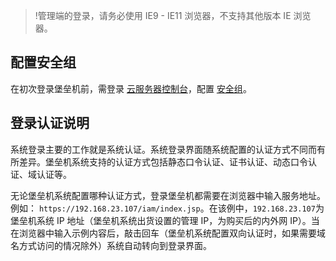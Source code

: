 >!管理端的登录，请务必使用 IE9 - IE11 浏览器，不支持其他版本 IE 浏览器。

## 配置安全组
在初次登录堡垒机前，需登录 [云服务器控制台](https://console.cloud.tencent.com/cvm/securitygroup)，配置 [安全组](https://cloud.tencent.com/document/product/213/18197)。

## 登录认证说明
系统登录主要的工作就是系统认证。系统登录界面随系统配置的认证方式不同而有所差异。堡垒机系统支持的认证方式包括静态口令认证、证书认证、动态口令认证、域认证等。

无论堡垒机系统配置哪种认证方式，登录堡垒机都需要在浏览器中输入服务地址。例如： `https://192.168.23.107/iam/index.jsp`。在该例中，`192.168.23.107`为堡垒机系统 IP 地址（堡垒机系统出货设置的管理 IP，为购买后的内外网 IP）。当在浏览器中输入示例内容后，敲击回车（堡垒机系统配置双向认证时，如果需要域名方式访问的情况除外）系统自动转向到登录界面。
